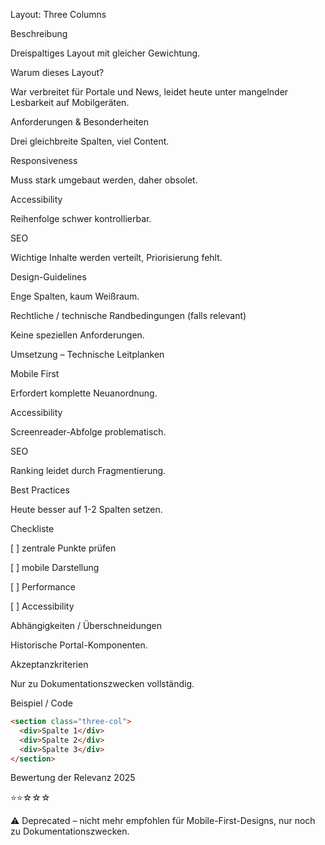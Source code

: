 Layout: Three Columns

Beschreibung

Dreispaltiges Layout mit gleicher Gewichtung.

Warum dieses Layout?

War verbreitet für Portale und News, leidet heute unter mangelnder Lesbarkeit auf Mobilgeräten.

Anforderungen & Besonderheiten

Drei gleichbreite Spalten, viel Content.

Responsiveness

Muss stark umgebaut werden, daher obsolet.

Accessibility

Reihenfolge schwer kontrollierbar.

SEO

Wichtige Inhalte werden verteilt, Priorisierung fehlt.

Design-Guidelines

Enge Spalten, kaum Weißraum.

Rechtliche / technische Randbedingungen (falls relevant)

Keine speziellen Anforderungen.

Umsetzung – Technische Leitplanken

Mobile First

Erfordert komplette Neuanordnung.

Accessibility

Screenreader-Abfolge problematisch.

SEO

Ranking leidet durch Fragmentierung.

Best Practices

Heute besser auf 1-2 Spalten setzen.

Checkliste

[ ] zentrale Punkte prüfen

[ ] mobile Darstellung

[ ] Performance

[ ] Accessibility

Abhängigkeiten / Überschneidungen

Historische Portal-Komponenten.

Akzeptanzkriterien

Nur zu Dokumentationszwecken vollständig.

Beispiel / Code

```html
<section class="three-col">
  <div>Spalte 1</div>
  <div>Spalte 2</div>
  <div>Spalte 3</div>
</section>
```

Bewertung der Relevanz 2025

⭐⭐☆☆☆

⚠️ Deprecated – nicht mehr empfohlen für Mobile-First-Designs, nur noch zu Dokumentationszwecken.
